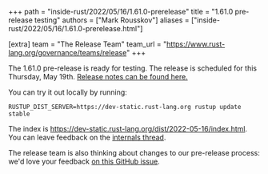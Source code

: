 +++
path = "inside-rust/2022/05/16/1.61.0-prerelease"
title = "1.61.0 pre-release testing"
authors = ["Mark Rousskov"]
aliases = ["inside-rust/2022/05/16/1.61.0-prerelease.html"]

[extra]
team = "The Release Team"
team_url = "https://www.rust-lang.org/governance/teams/release"
+++

The 1.61.0 pre-release is ready for testing. The release is scheduled for this
Thursday, May 19th. [Release notes can be found here.][relnotes]

You can try it out locally by running:

```plain
RUSTUP_DIST_SERVER=https://dev-static.rust-lang.org rustup update stable
```

The index is <https://dev-static.rust-lang.org/dist/2022-05-16/index.html>. You
can leave feedback on the [internals thread][internals].

The release team is also thinking about changes to our pre-release process:
we'd love your feedback [on this GitHub issue][feedback].

[relnotes]: https://github.com/rust-lang/rust/blob/stable/RELEASES.md#version-1610-2022-05-19
[internals]: https://internals.rust-lang.org/t/rust-1-61-0-prerelease-testing/
[feedback]: https://github.com/rust-lang/release-team/issues/16
